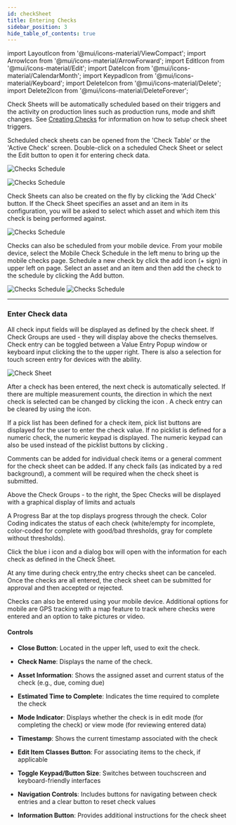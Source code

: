 ```yaml
---
id: checkSheet
title: Entering Checks
sidebar_position: 3
hide_table_of_contents: true
---
```


import LayoutIcon from '@mui/icons-material/ViewCompact';
import ArrowIcon from '@mui/icons-material/ArrowForward';
import EditIcon from '@mui/icons-material/Edit';
import DateIcon from '@mui/icons-material/CalendarMonth';
import KeypadIcon from '@mui/icons-material/Keyboard';
import DeleteIcon from '@mui/icons-material/Delete';
import Delete2Icon from '@mui/icons-material/DeleteForever';

Check Sheets will be automatically scheduled based on their triggers and the activity on production lines such as production runs, mode and shift changes. 
See [Creating Checks](config/checkSheets) for information on how to setup check sheet triggers.

Scheduled check sheets can be opened from the 'Check Table' or the 'Active Check' screen.
Double-click on a scheduled Check Sheet or select the Edit button to open it for entering check data.

![Checks Schedule](/img/quality/checkTable.png)

![Checks Schedule](/img/quality/activeChecks.png)

Check Sheets can also be created on the fly by clicking the 'Add Check' button.
If the Check Sheet specifies an asset and an item in its configuration, you will be asked to select which asset and which item this check is being performed against.

![Checks Schedule](/img/quality/addCheck.png)

Checks can also be scheduled from your mobile device.  From your mobile device, select the Mobile Check Schedule in the left menu to bring up the mobile checks page.  Schedule a new check by click the add icon (+ sign) in upper left on page.  Select an asset and an item and then add the check to the schedule by clicking the Add button.

![Checks Schedule](/img/quality/mobileCheckMenu.png)
![Checks Schedule](/img/quality/mobileActiveCheck.png)

***
### Enter Check data

All check input fields will be displayed as defined by the check sheet.  If Check Groups are used - they will display above the checks themselves. Check entry can be toggled between a Value Entry Popup window or keyboard input clicking the <KeypadIcon fontSize="small" /> to the upper right. There is also a selection for touch screen entry for devices with the ability.

![Check Sheet](/img/quality-checks-check-sheet.png)

After a check has been entered, the next check is automatically selected. If there are multiple measurement counts, the direction in which the next check is selected can be changed by clicking the <ArrowIcon fontSize="small" /> icon .  A check entry can be cleared by using the <DeleteIcon fontSize="small" /> icon.

If a pick list has been defined for a check item, pick list buttons are displayed for the user to enter the check value. If no picklist is defined for a numeric check, the numeric keypad is displayed. The numeric keypad can also be used instead of the picklist buttons by clicking .

Comments can be added for individual check items or a general comment for the check sheet can be added. If any check fails (as indicated by a red background), a comment will be required when the check sheet is submitted.

Above the Check Groups - to the right, the Spec Checks will be displayed with a graphical display of limits and actuals

A Progress Bar at the top displays progress through the check. Color Coding indicates the status of each check (white/empty for incomplete, color-coded for complete with good/bad thresholds, gray for complete without thresholds).

Click the blue i icon and a dialog box will open with the information for each check as defined in the Check Sheet. 

At any time during check entry,the entry checks sheet can be canceled.
Once the checks are all entered, the check sheet can be submitted for approval and then accepted or rejected.

Checks can also be entered using your mobile device.  Additional options for mobile are GPS tracking with a map feature to track where checks were entered and an option to take pictures or video.

#### Controls
* **Close Button**: Located in the upper left, used to exit the check.
* **Check Name**: Displays the name of the check.
* **Asset Information**: Shows the assigned asset and current status of the check (e.g., due, coming due)
* **Estimated Time to Complete**: Indicates the time required to complete the check
* **Mode Indicator**: Displays whether the check is in edit mode (for completing the check) or view mode (for reviewing entered data)

* **Timestamp**: Shows the current timestamp associated with the check
* **Edit Item Classes Button**: For associating items to the check, if applicable
* **Toggle Keypad/Button Size**: Switches between touchscreen and keyboard-friendly interfaces
* **Navigation Controls**: Includes buttons for navigating between check entries and a clear button to reset check values
* **Information Button**: Provides additional instructions for the check sheet